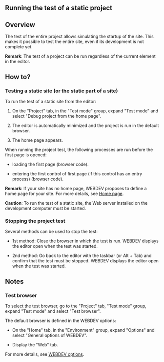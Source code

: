 


## Running the test of a static project
			



<a name="NOTE1"></a>
<a name="NOTE1_1"></a>


## Overview
<a name="overview_ELTTEXTE000151"></a>
The test of the entire project allows simulating the startup of the site. This makes it possible to test the entire site, even if its development is not complete yet.

**Remark**: The test of a project can be run regardless of the current element in the editor.

<a name="NOTE2"></a>
<a name="NOTE2_1"></a>


## How to?
<a name="how_ELTTEXTE000175"></a>


### Testing a static site (or the static part of a site)
<a name="testing_static_site_the_static_part_site_ELTPARAGRAPHE000020"></a>

To run the test of a static site from the editor:

1. On the "Project" tab, in the "Test mode" group, expand "Test mode" and select "Debug project from the home page".

2. The editor is automatically minimized and the project is run in the default browser.

3. The home page appears. 




When running the project test, the following processes are run before the first page is opened:

- loading the first page (browser code).

- entering the first control of first page (if this control has an entry process) (browser code).




**Remark**: If your site has no home page, WEBDEV proposes to define a home page for your site. For more details, see [Home page](../WDChamp/2030010.md).

**Caution**: To run the test of a static site, the Web server installed on the development computer must be started. 
<a name="NOTE2_2"></a>


### Stopping the project test
<a name="stopping_the_project_test_ELTPARAGRAPHE000056"></a>

Several methods can be used to stop the test:

- 1st method: Close the browser in which the test is run. WEBDEV displays the editor open when the test was started.

- 2nd method: Go back to the editor with the taskbar (or Alt + Tab) and confirm that the test must be stopped. WEBDEV displays the editor open when the test was started.




<a name="NOTE3"></a>
<a name="NOTE3_1"></a>


## Notes
<a name="notes_ELTTEXTE000205"></a>


### Test browser
<a name="test_browser_ELTPARAGRAPHE000068"></a>

To select the test browser, go to the "Project" tab, "Test mode" group, expand "Test mode" and select "Test browser".

The default browser is defined in the WEBDEV options: 

- On the "Home" tab, in the "Environment" group, expand "Options" and select "General options of WEBDEV". 

- Display the "Web" tab.


For more details, see [WEBDEV options](../Editeurs/2036001.md). 


